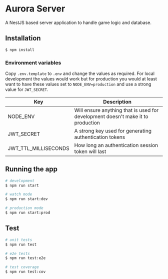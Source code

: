 # Aurora Server

A NestJS based server application to handle game logic and database.

## Installation

```bash
$ npm install
```

### Environment variables

Copy `.env.template` to `.env` and change the values as required. For local development the values would work but for production you would at least want to have these values set to `NODE_ENV=production` and use a strong value for `JWT_SECRET`.

| Key | Description |
| --- | ----------- |
| NODE_ENV | Will ensure anything that is used for development doesn't make it to production |
| JWT_SECRET | A strong key used for generating authentication tokens |
| JWT_TTL_MILLISECONDS | How long an authentication session token will last |

## Running the app

```bash
# development
$ npm run start

# watch mode
$ npm run start:dev

# production mode
$ npm run start:prod
```

## Test

```bash
# unit tests
$ npm run test

# e2e tests
$ npm run test:e2e

# test coverage
$ npm run test:cov
```
